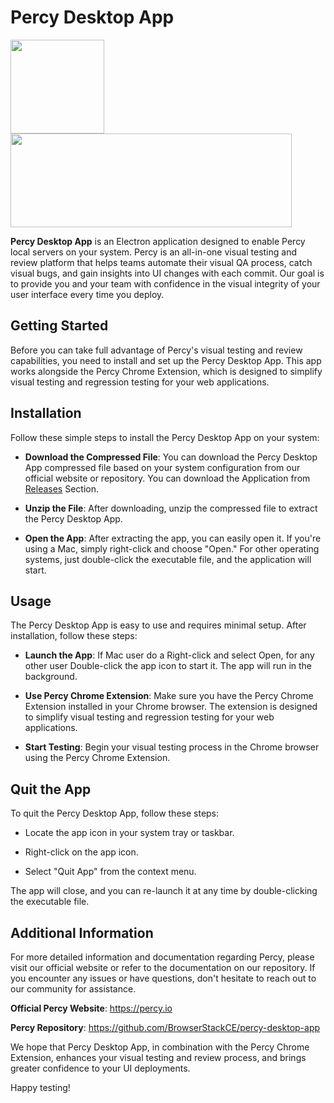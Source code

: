 # Percy Desktop App

<img style="object-fit:contain;" src="https://www.svgviewer.dev/static-svgs/14340/percy-icon.svg"  width="150" height="150">   <img style="object-fit:contain;" src="https://d98b8t1nnulk5.cloudfront.net/production/images/layout/logo-header.png?1469004780"  width="450" height="150">

**Percy Desktop App** is an Electron application designed to enable Percy local servers on your system. Percy is an all-in-one visual testing and review platform that helps teams automate their visual QA process, catch visual bugs, and gain insights into UI changes with each commit. Our goal is to provide you and your team with confidence in the visual integrity of your user interface every time you deploy.

## Getting Started

Before you can take full advantage of Percy's visual testing and review capabilities, you need to install and set up the Percy Desktop App. This app works alongside the Percy Chrome Extension, which is designed to simplify visual testing and regression testing for your web applications.

## Installation

Follow these simple steps to install the Percy Desktop App on your system:

- **Download the Compressed File**: You can download the Percy Desktop App compressed file based on your system configuration from our official website or repository. You can download the Application from [Releases](https://github.com/BrowserStackCE/percy-desktop-app/releases) Section.

- **Unzip the File**: After downloading, unzip the compressed file to extract the Percy Desktop App.

- **Open the App**: After extracting the app, you can easily open it. If you're using a Mac, simply right-click and choose "Open." For other operating systems, just double-click the executable file, and the application will start.

## Usage

The Percy Desktop App is easy to use and requires minimal setup. After installation, follow these steps:

- **Launch the App**: If Mac user do a Right-click and select Open, for any other user Double-click the app icon to start it. The app will run in the background.

- **Use Percy Chrome Extension**: Make sure you have the Percy Chrome Extension installed in your Chrome browser. The extension is designed to simplify visual testing and regression testing for your web applications.

- **Start Testing**: Begin your visual testing process in the Chrome browser using the Percy Chrome Extension.

## Quit the App

To quit the Percy Desktop App, follow these steps:

- Locate the app icon in your system tray or taskbar.

- Right-click on the app icon.

- Select "Quit App" from the context menu.

The app will close, and you can re-launch it at any time by double-clicking the executable file.

## Additional Information

For more detailed information and documentation regarding Percy, please visit our official website or refer to the documentation on our repository. If you encounter any issues or have questions, don't hesitate to reach out to our community for assistance.

**Official Percy Website**: https://percy.io

**Percy Repository**: https://github.com/BrowserStackCE/percy-desktop-app

We hope that Percy Desktop App, in combination with the Percy Chrome Extension, enhances your visual testing and review process, and brings greater confidence to your UI deployments. 

Happy testing!






